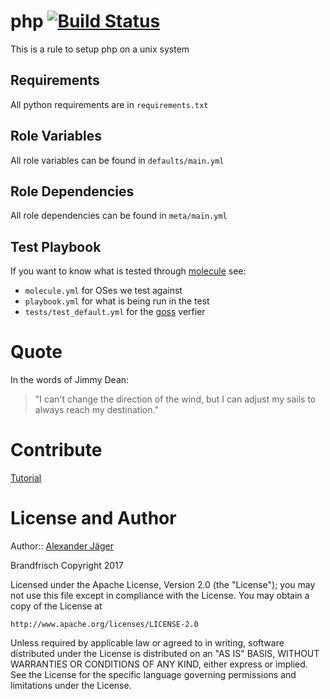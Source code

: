 php [![Build Status](https://travis-ci.org/brandfrisch/php.svg?branch=master)](https://travis-ci.org/brandfrisch/php)
=========

This is a rule to setup php on a unix system

Requirements
------------

All python requirements are in `requirements.txt`

Role Variables
--------------

All role variables can be found in `defaults/main.yml`

Role Dependencies
------------

All role dependencies can be found in `meta/main.yml`

Test Playbook
----------------

If you want to know what is tested through [molecule](https://molecule.readthedocs.io/en/master/) see:

- `molecule.yml` for OSes we test against
- `playbook.yml` for what is being run in the test
- `tests/test_default.yml` for the [goss](https://goss.rocks) verfier


Quote
========
In the words of Jimmy Dean:

> "I can't change the direction of the wind, but I can adjust my sails to always reach my destination."

Contribute
==========

[Tutorial](http://kbroman.github.io/github_tutorial/pages/fork.html)

License and Author
==================

Author:: [Alexander Jäger](https://github.com/lxhunter)

Brandfrisch Copyright 2017

Licensed under the Apache License, Version 2.0 (the "License");
you may not use this file except in compliance with the License.
You may obtain a copy of the License at

    http://www.apache.org/licenses/LICENSE-2.0

Unless required by applicable law or agreed to in writing, software
distributed under the License is distributed on an "AS IS" BASIS,
WITHOUT WARRANTIES OR CONDITIONS OF ANY KIND, either express or implied.
See the License for the specific language governing permissions and
limitations under the License.